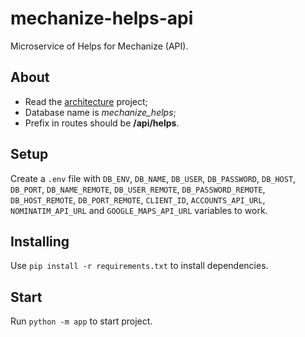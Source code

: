 # mechanize-helps-api
Microservice of Helps for Mechanize (API).

## About
- Read the [architecture](https://github.com/tech-warriors-corporation/mechanize-api#architecture) project;
- Database name is _mechanize_helps_;
- Prefix in routes should be **/api/helps**.

## Setup
Create a `.env` file with `DB_ENV`, `DB_NAME`, `DB_USER`, `DB_PASSWORD`, `DB_HOST`, `DB_PORT`, `DB_NAME_REMOTE`, `DB_USER_REMOTE`, `DB_PASSWORD_REMOTE`, `DB_HOST_REMOTE`, `DB_PORT_REMOTE`, `CLIENT_ID`, `ACCOUNTS_API_URL`, `NOMINATIM_API_URL` and `GOOGLE_MAPS_API_URL` variables to work.

## Installing
Use `pip install -r requirements.txt` to install dependencies.

## Start
Run `python -m app` to start project.
